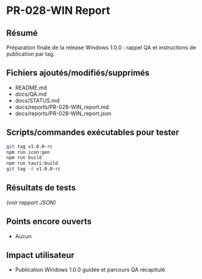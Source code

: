 # PR-028-WIN Report

## Résumé
Préparation finale de la release Windows 1.0.0 : rappel QA et instructions de publication par tag.

## Fichiers ajoutés/modifiés/supprimés
- README.md
- docs/QA.md
- docs/STATUS.md
- docs/reports/PR-028-WIN_report.md
- docs/reports/PR-028-WIN_report.json

## Scripts/commandes exécutables pour tester
```bash
git tag v1.0.0-rc
npm run icon:gen
npm run build
npm run tauri:build
git tag -d v1.0.0-rc
```

## Résultats de tests
*(voir rapport JSON)*

## Points encore ouverts
- Aucun

## Impact utilisateur
- Publication Windows 1.0.0 guidée et parcours QA récapitulé.
